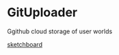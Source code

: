 # GitUploader

Ggithub cloud storage of user worlds

[sketchboard](https://sketchboard.me/BzZs7yYZqOrl)



